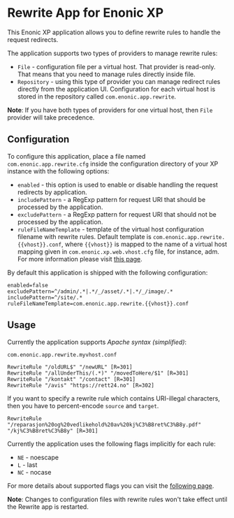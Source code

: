 # Rewrite App for Enonic XP 
This Enonic XP application allows you to define rewrite rules to handle the request redirects.

The application supports two types of providers to manage rewrite rules:

- `File` - configuration file per a virtual host. That provider is read-only. That means that you need to manage rules directly inside file.
- `Repository` - using this type of provider you can manage redirect rules directly from the application UI. Configuration for each virtual host is stored in the repository called `com.enonic.app.rewrite`. 

**Note**: If you have both types of providers for one virtual host, then `File` provider will take precedence.  

## Configuration

To configure this application, place a file named `com.enonic.app.rewrite.cfg` inside the configuration directory of your XP instance with the following options:

- `enabled` - this option is used to enable or disable handling the request redirects by application.
- `includePattern` - a RegExp pattern for request URI that should be processed by the application.
- `excludePattern` - a RegExp pattern for request URI that should not be processed by the application. 
- `ruleFileNameTemplate` - template of the virtual host configuration filename with rewrite rules. Default template is `com.enonic.app.rewrite.{{vhost}}.conf`, where `{{vhost}}` is mapped to the name of a virtual host mapping given in `com.enonic.xp.web.vhost.cfg` file, for instance, adm. For more information please visit [this page](https://developer.enonic.com/docs/xp/stable/deployment/vhosts).

By default this application is shipped with the following configuration:

    enabled=false
    excludePattern=^/admin/.*|.*/_/asset/.*|.*/_/image/.*
    includePattern=^/site/.*
    ruleFileNameTemplate=com.enonic.app.rewrite.{{vhost}}.conf


## Usage

Currently the application supports *Apache syntax (simplified)*:

``com.enonic.app.rewrite.myvhost.conf``

    RewriteRule "/oldURL$" "/newURL" [R=301]
    RewriteRule "/allUnderThis/(.*)" "/movedToHere/$1" [R=301]
    RewriteRule "/kontakt" "/contact" [R=301]
    RewriteRule "/avis" "https://rett24.no" [R=302]

If you want to specify a rewrite rule which contains URI-illegal characters, then you have to percent-encode `source` and `target`.

    RewriteRule "/reparasjon%20og%20vedlikehold%20av%20kj%C3%B8ret%C3%B8y.pdf" "/kj%C3%B8ret%C3%B8y" [R=301]

Currently the application uses the following flags implicitly for each rule:

- `NE` - noescape
- `L` - last
- `NC` - nocase

For more details about supported flags you can visit the [following page](https://httpd.apache.org/docs/2.4/rewrite/flags.html#flag_ne).

**Note**: Changes to configuration files with rewrite rules won't take effect until the Rewrite app is restarted. 
